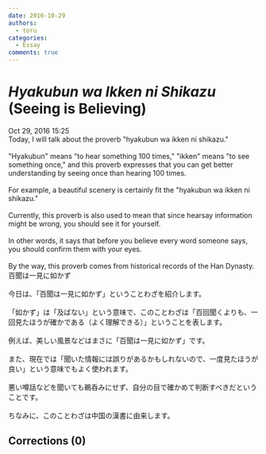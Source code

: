 ```yaml
---
date: 2016-10-29
authors:
  - toru
categories:
  - Essay
comments: true
---
```


# <strong><em>Hyakubun wa Ikken ni Shikazu</strong></em> (Seeing is Believing)
<div class="date">Oct 29, 2016 15:25</div>
<div id="post"><div id="body_show_ori">
Today, I will talk about the proverb "hyakubun wa ikken ni shikazu."<br/><br/>"Hyakubun" means "to hear something 100 times," "ikken" means "to see something once," and this proverb expresses that you can get better understanding by seeing once than hearing 100 times.<br/><br/>For example, a beautiful scenery is certainly fit the "hyakubun wa ikken ni shikazu."<br/><br/>Currently, this proverb is also used to mean that since hearsay information might be wrong, you should see it for yourself.<br/><br/>In other words, it says that before you believe every word someone says, you should confirm them with your eyes.<br/><br/>By the way, this proverb comes from historical records of the Han Dynasty.
</div></div>

<!-- more -->

<div id="post_ja"><div id="body_show_mo">
百聞は一見に如かず<br/><br/>今日は、「百聞は一見に如かず」ということわざを紹介します。<br/><br/>「如かず」は「及ばない」という意味で、このことわざは「百回聞くよりも、一回見たほうが確かである（よく理解できる）」ということを表します。<br/><br/>例えば、美しい風景などはまさに「百聞は一見に如かず」です。<br/><br/>また、現在では「聞いた情報には誤りがあるかもしれないので、一度見たほうが良い」という意味でもよく使われます。<br/><br/>悪い噂話などを聞いても鵜呑みにせず、自分の目で確かめて判断すべきだということです。<br/><br/>ちなみに、このことわざは中国の漢書に由来します。
</div></div>

## Corrections (0)
